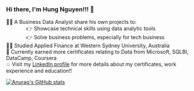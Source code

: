 ### Hi there, I'm Hung Nguyen!!! 👋

👨‍💻 A Business Data Analyst share his own projects to:<br/>
&nbsp;&nbsp;&nbsp;&nbsp;&nbsp;&nbsp;&nbsp;&nbsp;&nbsp;&nbsp;&nbsp;&nbsp;&nbsp;&nbsp;👉 Showcase technical skills using data analytic tools<br/>
&nbsp;&nbsp;&nbsp;&nbsp;&nbsp;&nbsp;&nbsp;&nbsp;&nbsp;&nbsp;&nbsp;&nbsp;&nbsp;&nbsp;👉 Solve business problems, especially for tech business<br/>
👨‍🎓 Studied Applied Finance at Western Sydney University, Australia<br/>
🥅 Currently earned more certificates relating to Data from Microsoft, SQLBI, DataCamp, Coursera<br/>
💥 Visit my [LinkedIn profile](https://www.linkedin.com/in/nguyentranphihung/) for more details about my certificates, work experience and education!!

[![Anurag's GitHub stats](https://github-readme-stats.vercel.app/api?username=phungg164&show_icons=true&theme=merko)](https://github.com/anuraghazra/github-readme-stats)

<!--
**phungg164/phungg164** is a ✨ _special_ ✨ repository because its `README.md` (this file) appears on your GitHub profile.

Here are some ideas to get you started:

- 🔭 I’m currently working on ...
- 🌱 I’m currently learning ...
- 👯 I’m looking to collaborate on ...
- 🤔 I’m looking for help with ...
- 💬 Ask me about ...
- 📫 How to reach me: ...
- 😄 Pronouns: ...
- ⚡ Fun fact: ...
-->
